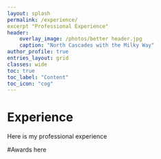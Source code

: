 ```yaml
---
layout: splash
permalink: /experience/
excerpt "Professional Experience"
header:
    overlay_image: /photos/better header.jpg
    caption: "North Cascades with the Milky Way"
author_profile: true
entries_layout: grid
classes: wide
toc: true
toc_label: "Content"
toc_icon: "cog"
---
```


# Experience

Here is my professional experience

#Awards
here